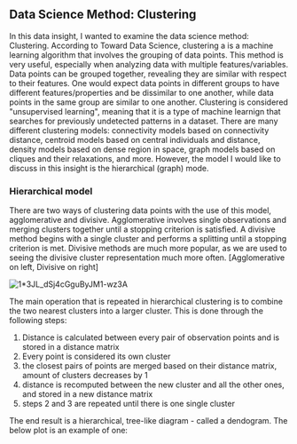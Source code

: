## Data Science Method: Clustering

  In this data insight, I wanted to examine the data science method: Clustering. According to Toward Data Science, clustering a is a machine learning algorithm that involves the grouping of data points. This method is very useful, especially when analyzing data with multiple features/variables. Data points can be grouped together, revealing they are similar with respect to their features. One would expect data points in different groups to have different features/properties and be dissimilar to one another, while data points in the same group are similar to one another. Clustering is considered "unsupervised learning", meaning that it is a type of machine learnign that searches for previously undetected patterns in a dataset. There are many different clustering models: connectivity models based on connectivity distance, centroid models based on central individuals and distance, density models based on dense region in space, graph models based on cliques and their relaxations, and more. However, the model I would like to discuss in this insight is the hierarchical (graph) mode. 
  
  ### Hierarchical model
  
  There are two ways of clustering data points with the use of this model, agglomerative and divisive. Agglomerative involves single observations and merging clusters together until a stopping criterion is satisfied. A divisive method begins with a single cluster and performs a splitting until a stopping criterion is met. Divisive methods are much more popular, as we are used to seeing the divisive cluster representation much more often. [Agglomerative on left, Divisive on right]
  
  ![1*3JL_dSj4cGguByJM1-wz3A](https://user-images.githubusercontent.com/60228374/97467123-3ee57000-191a-11eb-8477-e2f136fa18de.png)
  
  The main operation that is repeated in hierarchical clustering is to combine the two nearest clusters into a larger cluster. This is done through the following steps:
  
  1. Distance is calculated between every pair of observation points and is stored in a distance matrix
  2. Every point is considered its own cluster
  3. the closest pairs of points are merged based on their distance matrix, amount of clusters decreases by 1
  4. distance is recomputed between the new cluster and all the other ones, and stored in a new distance matrix
  5. steps 2 and 3 are repeated until there is one single cluster
  
  The end result is a hierarchical, tree-like diagram - called a dendogram. The below plot is an example of one:
  
  
  
